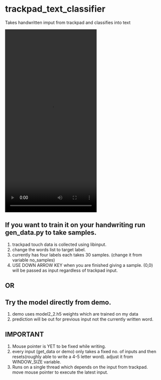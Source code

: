 # trackpad_text_classifier
Takes handwritten imput from trackpad and classifies into text

<video width=300 height=600 src="https://github.com/yashs9607/trackpad_text_classifier/assets/81021436/29cc10da-dacb-48af-af8d-7e439f0958d9"></video>

## If you want to train it on your handwriting run gen_data.py to take samples.
  1. trackpad touch data is collected using libinput.
  2. change the words list to target label.
  3. currently has four labels each takes 30 samples. (change it from variable no_samples)
  4. USE DOWN ARROW KEY when you are finished giving a sample. (0,0) will be passed as input regardless of trackpad input.

## OR

## Try the model directly from demo.
  1. demo uses model2_2.h5 weights which are trained on my data
  2. prediction will be out for previous input not the currently written word.

## IMPORTANT
  1. Mouse pointer is YET to be fixed while writing.
  2. every input (get_data or demo) only takes a fixed no. of inputs and then resets(roughly able to write a 4-5 letter word). adjust it from WINDOW_SIZE variable.
  3. Runs on a single thread which depends on the input from trackpad. move mouse pointer to execute the latest input.
